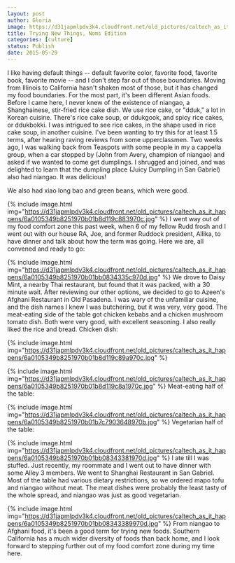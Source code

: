 ```yaml
---
layout: post
author: Gloria
image: https://d31japmlpdv3k4.cloudfront.net/old_pictures/caltech_as_it_happens/6a0105349b8251970b01bb08343318970d.jpg
title: Trying New Things, Noms Edition
categories: [culture]
status: Publish
date: 2015-05-29
---
```


I like having default things -- default favorite color, favorite food, favorite book, favorite movie -- and I don't step far out of those boundaries. Moving from Illinois to California hasn't shaken most of those, but it has changed my food boundaries. 
For the most part, it's been different Asian foods. Before I came here, I never knew of the existence of niangao, a Shanghainese, stir-fried rice cake dish. We use rice cake, or "dduk," a lot in Korean cuisine. There's rice cake soup, or ddukgook, and spicy rice cakes, or ddukbokki. I was intrigued to see rice cakes, in the shape used in rice cake soup, in another cuisine. I've been wanting to try this for at least 1.5 terms, after hearing raving reviews from some upperclassmen. Two weeks ago, I was walking back from Teaspots with some people in my a cappella group, when a car stopped by (John from Avery, champion of niangao) and asked if we wanted to come get dumplings. I shrugged and joined, and was delighted to learn that the dumpling place (Juicy Dumpling in San Gabriel) also had niangao. It was delicious!

We also had xiao long bao and green beans, which were good.


{% include image.html img="https://d31japmlpdv3k4.cloudfront.net/old_pictures/caltech_as_it_happens/6a0105349b8251970b01b8d119c883970c.jpg" %}
I went way out of my food comfort zone this past week, when 6 of my fellow Rudd frosh and I went out with our house RA, Joe, and former Ruddock president, Allika, to have dinner and talk about how the term was going. Here we are, all convened and ready to go:


{% include image.html img="https://d31japmlpdv3k4.cloudfront.net/old_pictures/caltech_as_it_happens/6a0105349b8251970b01bb0834335c970d.jpg" %}
We drove to Daisy Mint, a nearby Thai restaurant, but found that it was packed, with a 30 minute wait. After reviewing our other options, we decided to go to Azeen's Afghani Restaurant in Old Pasadena. I was wary of the unfamiliar cuisine, and the dish names I knew I was butchering, but it was very, very good. The meat-eating side of the table got chicken kebabs and a chicken mushroom tomato dish. Both were very good, with excellent seasoning. I also really liked the rice and bread. Chicken dish:


{% include image.html img="https://d31japmlpdv3k4.cloudfront.net/old_pictures/caltech_as_it_happens/6a0105349b8251970b01b8d119c89a970c.jpg" %}

{% include image.html img="https://d31japmlpdv3k4.cloudfront.net/old_pictures/caltech_as_it_happens/6a0105349b8251970b01b8d119c8a1970c.jpg" %}
Meat-eating half of the table:


{% include image.html img="https://d31japmlpdv3k4.cloudfront.net/old_pictures/caltech_as_it_happens/6a0105349b8251970b01b7c7903648970b.jpg" %}
Vegetarian half of the table:


{% include image.html img="https://d31japmlpdv3k4.cloudfront.net/old_pictures/caltech_as_it_happens/6a0105349b8251970b01bb08343381970d.jpg" %}
I ate till I was stuffed. Just recently, my roommate and I went out to have dinner with some Alley 3 members. We went to Shanghai Restaurant in San Gabriel. Most of the table had various dietary restrictions, so we ordered mapo tofu and niangao without meat. The meat dishes were probably the least tasty of the whole spread, and niangao was just as good vegetarian.


{% include image.html img="https://d31japmlpdv3k4.cloudfront.net/old_pictures/caltech_as_it_happens/6a0105349b8251970b01bb08343389970d.jpg" %}
From niangao to Afghani food, it's been a good term for trying new foods. Southern California has a much wider diversity of foods than back home, and I look forward to stepping further out of my food comfort zone during my time here.

